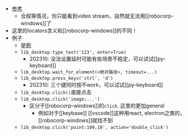 - [参考](https://robocorp.com/docs/development-guide/desktop)
  - 合规等情况，你只能看到video stream，自然就无法用[[robocorp-windows]]了
- 这里的locators含义和[[robocorp-windows]]的不同！
- 例子
  - [举例](https://robocorp.com/portal/robot/robocorp/example-desktop-image-ocr)
  - `lib_desktop.type_text('123', enter=True)`
    - 202310: 没法设置延时可能有些场景不稳定，可以试试[[py-keyboard]]
  - `lib_desktop.wait_for_element(<绝对路径>, timeout=...)`
  - `lib_desktop.press_keys('ctrl', 'd')`
    - 202310: 三个键同时按不work，可以试试[[py-keyboard]]
  - `lib_desktop.click()`直接点击
  - `lib_desktop.click('image:...')`
    - 区分于[[robocorp-windows]]的`click`. 这里的更加general
      - 例如对于[[keybase]] [[vscode]]这种用react, electron之类的，[[robocorp-windows]]就找不到
  - `lib_desktop.click('point:100,10', action='double_click')`